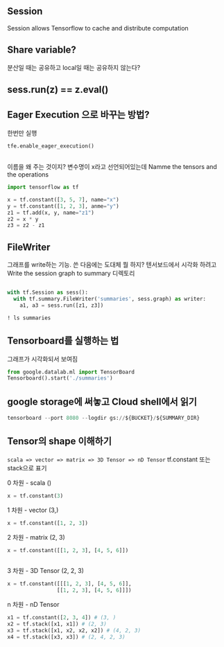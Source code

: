 ## Session
Session allows Tensorflow to cache and distribute computation

## Share variable?
분산일 때는 공유하고 local일 때는 공유하지 않는다?

## sess.run(z) == z.eval() 

## Eager Execution 으로 바꾸는 방법?
한번만 실행
~~~python
tfe.enable_eager_execution()
~~~

## 
이름을 왜 주는 것이지? 변수명이 x라고 선언되어있는데 
Namme the tensors and the operations
~~~python
import tensorflow as tf

x = tf.constant([3, 5, 7], name="x")
y = tf.constant([1, 2, 3], anme="y")
z1 = tf.add(x, y, name="z1")
z2 = x * y
z3 = z2 - z1
~~~

## FileWriter 
그래프를 write하는 기능. 쓴 다음에는 도대체 뭘 하지? 텐서보드에서 시각화 하려고  
Write the session graph to summary 디렉토리 
~~~python

with tf.Session as sess():
  with tf.summary.FileWriter('summaries', sess.graph) as writer:
  	a1, a3 = sess.run([z1, z3])
~~~

~~~
! ls summaries
~~~

## Tensorboard를 실행하는 법
그래프가 시각화되서 보여짐
~~~python
from google.datalab.ml import TensorBoard
Tensorboard().start('./summaries')
~~~

## google storage에 써놓고 Cloud shell에서 읽기
~~~python
tensorboard --port 8080 --logdir gs://${BUCKET}/${SUMMARY_DIR}
~~~

## Tensor의 shape 이해하기

`scala => vector => matrix => 3D Tensor => nD Tensor`
tf.constant 또는 stack으로 표기 

0 차원 - scala  ()
~~~python
x = tf.constant(3)
~~~

1 차원 - vector (3,)
~~~python
x = tf.constant([1, 2, 3])
~~~


2 차원 - matrix (2, 3)
~~~python
x = tf.constant([[1, 2, 3], [4, 5, 6]])
	             
~~~

3 차원 - 3D Tensor (2, 2, 3)
~~~python
x = tf.constant([[[1, 2, 3], [4, 5, 6]],
	            [[1, 2, 3], [4, 5, 6]]])

~~~

n 차원 - nD Tensor
~~~python
x1 = tf.constant([2, 3, 4]) # (3, )
x2 = tf.stack([x1, x1]) # (2, 3)
x3 = tf.stack([x1, x2, x2, x2]) # (4, 2, 3)
x4 = tf.stack([x3, x3]) # (2, 4, 2, 3)
~~~
